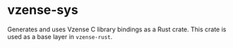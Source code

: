 # vzense-sys

Generates and uses Vzense C library bindings as a Rust crate. This crate is used as a base layer in `vzense-rust`.